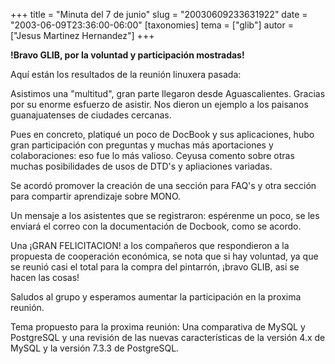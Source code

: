 +++
title = "Minuta del 7 de junio"
slug = "20030609233631922"
date = "2003-06-09T23:36:00-06:00"
[taxonomies]
tema = ["glib"]
autor = ["Jesus Martinez Hernandez"]
+++

**!Bravo GLIB, por la voluntad y participación mostradas!**

Aquí están los resultados de la reunión linuxera pasada:

Asistimos una "multitud", gran parte llegaron desde Aguascalientes.
Gracias por su enorme esfuerzo de asistir. Nos dieron un ejemplo a los
paisanos guanajuatenses de ciudades cercanas.

<!-- more -->
Pues en concreto, platiqué un poco de DocBook y sus aplicaciones, hubo
gran participación con preguntas y muchas más aportaciones y
colaboraciones: eso fue lo más valioso. Ceyusa comento sobre otras
muchas posibilidades de usos de DTD's y apliaciones variadas.

Se acordó promover la creación de una sección para FAQ's y otra sección
para compartir aprendizaje sobre MONO.

Un mensaje a los asistentes que se registraron: espérenme un poco, se
les enviará el correo con la documentación de Docbook, como se acordo.

Una ¡GRAN FELICITACION! a los compañeros que respondieron a la propuesta
de cooperación económica, se nota que si hay voluntad, ya que se reunió
casi el total para la compra del pintarrón, ¡bravo GLIB, asi se hacen
las cosas!

Saludos al grupo y esperamos aumentar la participación en la proxima
reunión.

Tema propuesto para la proxima reunión: Una comparativa de MySQL y
PostgreSQL y una revisión de las nuevas características de la versión
4.x de MySQL y la versión 7.3.3 de PostgreSQL.
